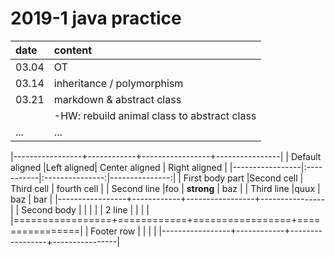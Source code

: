 # 2019-1 java practice
| date        | content|           
| :------------- |:-------------| 
| 03.04     | OT | 
| 03.14| inheritance / polymorphism      | 
|03.21|markdown & abstract class |
||-HW: rebuild animal class to abstract class |
| ... | ... | ... |


|-----------------+------------+-----------------+----------------|
| Default aligned |Left aligned| Center aligned  | Right aligned  |
|-----------------|:-----------|:---------------:|---------------:|
| First body part |Second cell | Third cell      | fourth cell    |
| Second line     |foo         | **strong**      | baz            |
| Third line      |quux        | baz             | bar            |
|-----------------+------------+-----------------+----------------|
| Second body     |            |                 |                |
| 2 line          |            |                 |                |
|=================+============+=================+================|
| Footer row      |            |                 |                |
|-----------------+------------+-----------------+----------------|
